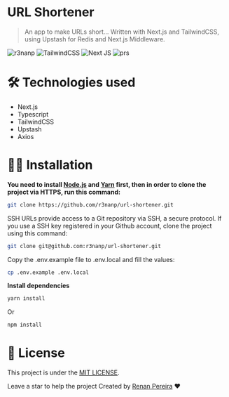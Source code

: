 # URL Shortener

> An app to make URLs short... Written with Next.js and TailwindCSS, using Upstash for Redis and Next.js Middleware.

![r3nanp](https://img.shields.io/badge/r3nanp-url--shortener-blue?style=for-the-badge&logo=react)
![TailwindCSS](https://img.shields.io/badge/tailwindcss-%2338B2AC.svg?style=for-the-badge&logo=tailwind-css&logoColor=white)
![Next JS](https://img.shields.io/badge/Next-black?style=for-the-badge&logo=next.js&logoColor=white)
![prs](https://img.shields.io/static/v1?label=PRs&message=welcome&style=for-the-badge&color=24B36B&labelColor=000000)

# 🛠 Technologies used

- Next.js
- Typescript
- TailwindCSS
- Upstash
- Axios

# 👷‍♂️ Installation

**You need to install [Node.js](https://nodejs.org/en/download/) and [Yarn](https://yarnpkg.com/) first, then in order to clone the project via HTTPS, run this command:**

```sh
git clone https://github.com/r3nanp/url-shortener.git
```

SSH URLs provide access to a Git repository via SSH, a secure protocol. If you use a SSH key registered in your Github account, clone the project using this command:

```sh
git clone git@github.com:r3nanp/url-shortener.git
```

Copy the .env.example file to .env.local and fill the values:

```sh
cp .env.example .env.local
```

**Install dependencies**

```sh
yarn install
```

Or

```sh
npm install
```

# :memo: License

This project is under the [MIT LICENSE](LICENSE).

Leave a star to help the project
Created by [Renan Pereira](https://github.com/r3nanp) :heart:

